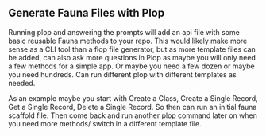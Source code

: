 ## Generate Fauna Files with Plop

Running plop and answering the prompts will add an api file with some basic reusable Fauna methods to your repo. This would likely make more sense as a CLI tool than a flop file generator, but as more template files can be added, can also ask more questions in Plop as maybe you will only need a few methods for a simple app. Or maybe you need a few dozen or maybe you need hundreds. Can run different plop with different templates as needed. 

As an example maybe you start with Create a Class, Create a Single Record, Get a Single Record, Delete a Single Record. So then can run an initial fauna scaffold file. Then come back and run another plop command later on when you need more methods/ switch in a different template file. 
